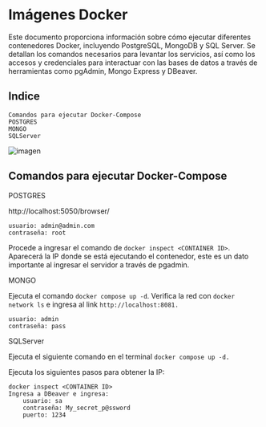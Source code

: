 
# Imágenes Docker

Este documento proporciona información sobre cómo ejecutar diferentes contenedores Docker, incluyendo PostgreSQL, MongoDB y SQL Server. Se detallan los comandos necesarios para levantar los servicios, así como los accesos y credenciales para interactuar con las bases de datos a través de herramientas como pgAdmin, Mongo Express y DBeaver.

## Indice

    Comandos para ejecutar Docker-Compose
    POSTGRES
    MONGO
    SQLServer

![imagen](https://github.com/franklinhamer2727/Imagenes-docker/assets/79879867/8d439ed0-9436-4f79-b94b-125454052c07)

## Comandos para ejecutar Docker-Compose
POSTGRES

http://localhost:5050/browser/

    usuario: admin@admin.com
    contraseña: root


Procede a ingresar el comando de `docker inspect <CONTAINER ID>`. 
Aparecerá la IP donde se está ejecutando el contenedor, este es un dato importante al ingresar el servidor a través de pgadmin.

MONGO

Ejecuta el comando `docker compose up -d`. Verifica la red con `docker network ls` e ingresa al link `http://localhost:8081.`

    usuario: admin
    contraseña: pass


SQLServer

Ejecuta el siguiente comando en el terminal `docker compose up -d.`

Ejecuta los siguientes pasos para obtener la IP:

    docker inspect <CONTAINER ID>
    Ingresa a DBeaver e ingresa:
        usuario: sa
        contraseña: My_secret_p@ssword
        puerto: 1234


